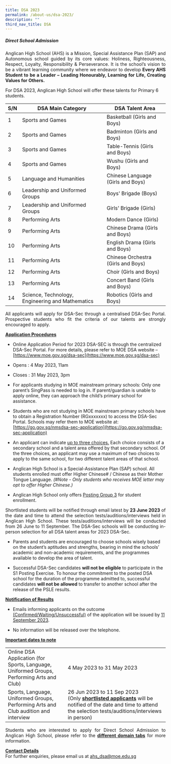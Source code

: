 ```yaml
---
title: DSA 2023
permalink: /about-us/dsa-2023/
description: ""
third_nav_title: DSA
---
```

##### Direct School Admission

<p align="justify">
Anglican High School (AHS) is a Mission, Special Assistance Plan (SAP) and Autonomous school guided by its core values: Holiness, Righteousness, Respect, Loyalty, Responsibility &amp; Perseverance. It is the school’s vision to be a vibrant learning community where we endeavor to develop <b>Every AHS Student to be a Leader – Leading Honourably, Learning for Life, Creating Values for Others.</b><br></p>

For DSA 2023, Anglican High School will offer these talents for Primary 6 students.


| S/N | DSA Main Category | DSA Talent Area |
| -------- | -------- | -------- |
| 1 | Sports and Games     | Basketball (Girls and Boys)|
| 2 | Sports and Games     | Badminton (Girls and Boys)|
| 3 | Sports and Games     | Table-Tennis (Girls and Boys)|
| 4 | Sports and Games     | Wushu (Girls and Boys)|
| 5 | Language and Humanities     | Chinese Language (Girls and Boys)|
| 6 | Leadership and Uniformed Groups     | Boys' Brigade (Boys)|
| 7 | Leadership and Uniformed Groups     | Girls' Brigade (Girls)|
| 8 | Performing Arts     | Modern Dance (Girls)|
| 9 | Performing Arts     | Chinese Drama (Girls and Boys)|
| 10 | Performing Arts     | English Drama (Girls and Boys)|
| 11 | Performing Arts     | Chinese Orchestra (Girls and Boys)|
| 12 | Performing Arts     | Choir (Girls and Boys)|
| 13 | Performing Arts     | Concert Band (Girls and Boys)|
| 14 | Science, Technology, Engineering and Mathematics     | Robotics (Girls and Boys)|

<p align="justify">
All applicants will apply for DSA-Sec through a centralised DSA-Sec Portal. Prospective students who fit the criteria of our talents are strongly encouraged to apply. </p>

<b><u>Application Procedures</u></b>

- Online Application Period for 2023 DSA-SEC is through the centralized DSA-Sec Portal. For more details, please refer to MOE DSA website – [https://www.moe.gov.sg/dsa-sec](https://www.moe.gov.sg/dsa-sec)

- Opens : 4 May 2023, 11am
- Closes : 31 May 2023, 3pm

- For applicants studying in MOE mainstream primary schools: Only one parent’s SingPass is needed to log in. If parent/guardian is unable to apply online, they can approach the child’s primary school for assistance.

- Students who are not studying in MOE mainstream primary schools have to obtain a Registration Number (RGxxxxxxx) to access the DSA-Sec Portal. Schools may refer them to MOE website at: [https://go.gov.sg/nmsdsa-sec-application](https://go.gov.sg/nmsdsa-sec-application)

- An applicant can indicate <u>up to three choices.</u> Each choice consists of a secondary school and a talent area offered by that secondary school. Of the three choices, an applicant may use a maximum of two choices to apply to the same school, for two different talent areas of that school.

- Anglican High School is a Special-Assistance Plan (SAP) school. All students enrolled must offer Higher Chinese# / Chinese as their Mother Tongue Language. <i>(#Note - Only students who receives MOE letter may opt to offer Higher Chinese.)</i>

- Anglican High School only offers <u>Posting Group 3</u> for student enrollment.


<p align="justify">
	Shortlisted students will be notified through email latest by <b>23 June 2023</b> of the date and time to attend the selection tests/auditions/interviews held in Anglican High School. These tests/auditions/interviews will be conducted from 26 June to 11 September. The DSA-Sec schools will be conducting in-person selection for all DSA talent areas for 2023 DSA-Sec.</p>

- Parents and students are encouraged to choose schools wisely based on the student’s aptitudes and strengths, bearing in mind the schools’ academic and non-academic requirements, and the programmes available to develop the area of talent.

- Successful DSA-Sec candidates <b>will not be eligible</b> to participate in the S1 Posting Exercise. To honour the commitment to the posted DSA school for the duration of the programme admitted to, successful candidates <b>will not be allowed</b> to transfer to another school after the release of the PSLE results.

<b><u>Notification of Results</u></b>

- Emails informing applicants on the outcome <u>(Confirmed/Waiting/Unsuccessful)</u> of the application will be issued by <u>11 September 2023</u>.

- No information will be released over the telephone.


<b><u>Important dates to note</u></b>

|  |  |
| -------- | -------- | 
| Online DSA Application (for Sports, Language, Uniformed Groups, Performing Arts and Club) | 4 May 2023 to 31 May 2023     | 
| Sports, Language, Uniformed Groups, Performing Arts and Club audition and interview | 26 Jun 2023 to 11 Sep 2023<br>(Only <b><u>shortlisted applicants</u></b> will be notified of the date and time to attend the selection tests/auditions/interviews in person) 

<p align="justify">
Students who are interested to apply for Direct School Admission to Anglican High School, please refer to the <b><u>different domain tabs</u></b> for more information.</p>

<b><u>Contact Details</u></b><br>
For further enquiries, please email us at ahs_dsa@moe.edu.sg
<br><br>